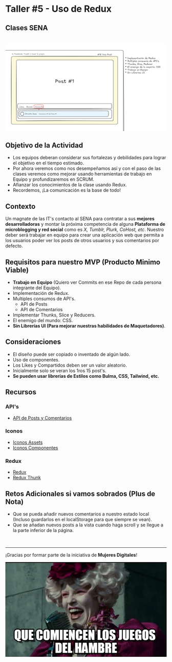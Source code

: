 # Taller #5 - Uso de Redux

## Clases SENA

<br />

<div align="center">
  <img src="./image/ReferenciaVisual.png" alt="Referencia Visual" />
</div>

## Objetivo de la Actividad

- Los equipos deberan considerar sus fortalezas y debilidades para lograr el objetivo en el tiempo estimado.
- Por ahora veremos como nos desempeñamos así y con el paso de las clases veremos como mejorar usando herramientas de trabajo en Equipo y profundizaremos en SCRUM.
- Afianzar los conocimientos de la clase usando Redux.
- Recordemos, ¡La comunicación es la base de todo!

## Contexto

Un magnate de las IT's contacto al SENA para contratar a sus **mejores desarrolladoras** y montar la próxima competencia de alguna **Plataforma de microblogging y red social** como es _X, Tumblr, Plurk, CoHost, etc_. Nuestro deber será trabajar en equipo para crear una aplicación web que permita a los usuarios poder ver los posts de otros usuarios y sus comentarios por defecto.

## Requisitos para nuestro MVP (Producto Minimo Viable)

- **Trabajo en Equipo** (Quiero ver Commits en ese Repo de cada persona integrante del Equipo).
- Implementación de Redux.
- Multiples consumos de API's.
  - API de Posts
  - API de Comentarios
- Implementar Thunks, Slice y Reducers.
- El enemigo del mundo: CSS.
- **Sin Librerías UI (Para mejorar nuestras habilidades de Maquetadores)**.

## Consideraciones

- El diseño puede ser copiado o inventado de algún lado.
- Uso de componentes.
- Los Likes y Compartidos deben ser un valor aleatorio.
- Inicialmente solo se veran los 1ros 15 post's.
- **Se pueden usar librerías de Estilos como Bulma, CSS, Tailwind, etc.**

## Recursos

### API's

- [API de Posts y Comentarios](https://jsonplaceholder.typicode.com/)

### Iconos

- [Iconos Assets](https://www.flaticon.com/es/search?word=like&style=flat)
- [Iconos Componentes](https://react-icons.github.io/react-icons/)

### Redux

- [Redux](https://redux.js.org/)
- [Redux Thunk](https://github.com/reduxjs/redux-thunk)

## Retos Adicionales si vamos sobrados (Plus de Nota)

- Que se pueda añadir nuevos comentarios a nuestro estado local (Incluso guardarlos en el localStorage para que siempre se vean).
- Que se añadan nuevos posts a la vista cuando haga scroll y se llegue a la parte inferior de la página.

<br />

---

¡Gracias por formar parte de la iniciativa de **Mujeres Digitales**!

<div align="center">
  <img src="./image/hungergames.png" alt="Hunger Games" />
</div>
